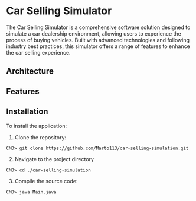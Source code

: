 # Car Selling Simulator

The Car Selling Simulator is a comprehensive software solution designed to simulate a car dealership environment, allowing users to experience the process of buying vehicles. 
Built with advanced technologies and following industry best practices, this simulator offers a range of features to enhance the car selling experience.


## Architecture


## Features


## Installation
To install the application:
1. Clone the repository:
```
CMD> git clone https://github.com/Marto113/car-selling-simulation.git
```
2. Navigate to the project directory
```
CMD> cd ./car-selling-simulation
```
3. Compile the source code:
```
CMD> java Main.java
```